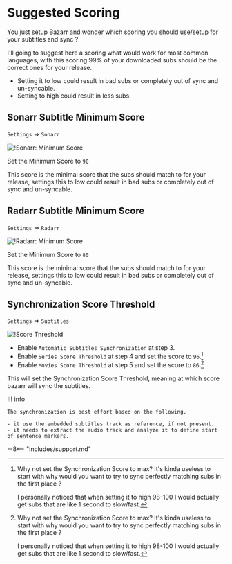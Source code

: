 # Suggested Scoring

You just setup Bazarr and wonder which scoring you should use/setup for your subtitles and sync ?

I'll going to suggest here a scoring what would work for most common languages, with this scoring 99% of your downloaded subs should be the correct ones for your release.

- Setting it to low could result in bad subs or completely out of sync and un-syncable.
- Setting to high could result in less subs.

## Sonarr Subtitle Minimum Score

`Settings` => `Sonarr`

![!Sonarr: Minimum Score](images/settings-sonarr-options-minimum-score.png)

Set the Minimum Score to `90`

This score is the minimal score that the subs should match to for your release, settings this to low could result in bad subs or completely out of sync and un-syncable.

## Radarr Subtitle Minimum Score

`Settings` => `Radarr`

![!Radarr: Minimum Score](images/settings-radarr-options-minimum-score.png)

Set the Minimum Score to `80`

This score is the minimal score that the subs should match to for your release, settings this to low could result in bad subs or completely out of sync and un-syncable.

## Synchronization Score Threshold

`Settings` => `Subtitles`

![!Score Threshold](images/settings-subtitles-sync-score.png)

- Enable `Automatic Subtitles Synchronization` at step 3.
- Enable `Series Score Threshold` at step 4 and set the score to `96`.[^1]
- Enable `Movies Score Threshold` at step 5 and set the score to `86`.[^1]

This will set the Synchronization Score Threshold, meaning at which score bazarr will sync the subtitles.

!!! info

    The synchronization is best effort based on the following.

    - it use the embedded subtitles track as reference, if not present.
    - it needs to extract the audio track and analyze it to define start of sentence markers.

[^1]:
    Why not set the Synchronization Score to max?
    It's kinda useless to start with why would you want to try to sync perfectly matching subs in the first place ?

    I personally noticed that when setting it to high 98-100 I would actually get subs that are like 1 second to slow/fast.

--8<-- "includes/support.md"
